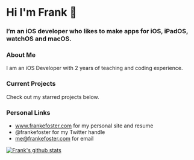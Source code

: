 # Hi I'm Frank 👋

### I’m an iOS developer who likes to make apps for iOS, iPadOS, watchOS and macOS. 

### About Me
I am an iOS Developer with 2 years of teaching and coding experience. 

### Current Projects
Check out my starred projects below.

### Personal Links

- www.frankefoster.com for my personal site and resume
- @frankefoster for my Twitter handle
- me@frankefoster.com for email


[![Frank's github stats](https://github-readme-stats.vercel.app/api?username=analogpotato&show_icons=true&theme=algolia)](https://github.com/anuraghazra/github-readme-stats)




<!--
**analogpotato/analogpotato** is a ✨ _special_ ✨ repository because its `README.md` (this file) appears on your GitHub profile.

Here are some ideas to get you started:

- 🔭 I’m currently working on ...
- 🌱 I’m currently learning ...
- 👯 I’m looking to collaborate on ...
- 🤔 I’m looking for help with ...
- 💬 Ask me about ...
- 📫 How to reach me: ...
- 😄 Pronouns: ...
- ⚡ Fun fact: ...
-->

